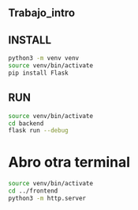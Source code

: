## Trabajo_intro

## INSTALL
```bash
python3 -m venv venv
source venv/bin/activate
pip install Flask
```
## RUN
```bash
source venv/bin/activate
cd backend
flask run --debug
```
# Abro otra terminal
```bash
source venv/bin/activate
cd ../frontend
python3 -m http.server
```
